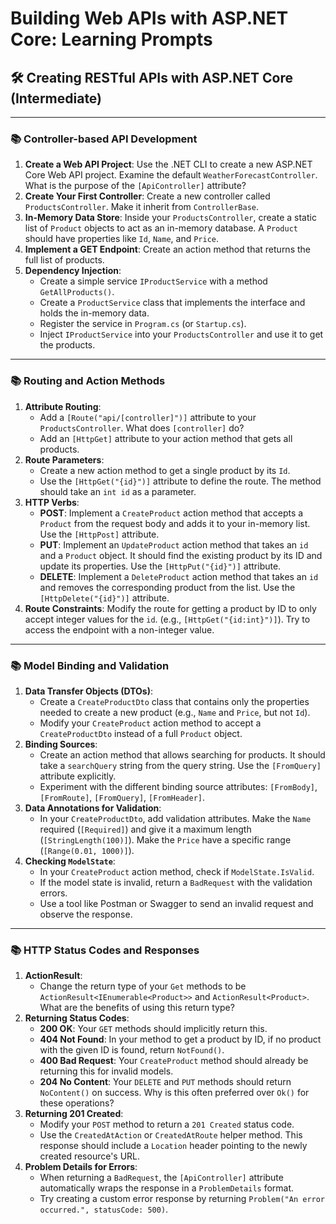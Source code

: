 # Building Web APIs with ASP.NET Core: Learning Prompts

## 🛠️ Creating RESTful APIs with ASP.NET Core (Intermediate)

---

### 📚 Controller-based API Development

1.  **Create a Web API Project**: Use the .NET CLI to create a new ASP.NET Core Web API project. Examine the default `WeatherForecastController`. What is the purpose of the `[ApiController]` attribute?
2.  **Create Your First Controller**: Create a new controller called `ProductsController`. Make it inherit from `ControllerBase`.
3.  **In-Memory Data Store**: Inside your `ProductsController`, create a static list of `Product` objects to act as an in-memory database. A `Product` should have properties like `Id`, `Name`, and `Price`.
4.  **Implement a GET Endpoint**: Create an action method that returns the full list of products.
5.  **Dependency Injection**:
    *   Create a simple service `IProductService` with a method `GetAllProducts()`.
    *   Create a `ProductService` class that implements the interface and holds the in-memory data.
    *   Register the service in `Program.cs` (or `Startup.cs`).
    *   Inject `IProductService` into your `ProductsController` and use it to get the products.

---

### 📚 Routing and Action Methods

1.  **Attribute Routing**:
    *   Add a `[Route("api/[controller]")]` attribute to your `ProductsController`. What does `[controller]` do?
    *   Add an `[HttpGet]` attribute to your action method that gets all products.
2.  **Route Parameters**:
    *   Create a new action method to get a single product by its `Id`.
    *   Use the `[HttpGet("{id}")]` attribute to define the route. The method should take an `int id` as a parameter.
3.  **HTTP Verbs**:
    *   **POST**: Implement a `CreateProduct` action method that accepts a `Product` from the request body and adds it to your in-memory list. Use the `[HttpPost]` attribute.
    *   **PUT**: Implement an `UpdateProduct` action method that takes an `id` and a `Product` object. It should find the existing product by its ID and update its properties. Use the `[HttpPut("{id}")]` attribute.
    *   **DELETE**: Implement a `DeleteProduct` action method that takes an `id` and removes the corresponding product from the list. Use the `[HttpDelete("{id}")]` attribute.
4.  **Route Constraints**: Modify the route for getting a product by ID to only accept integer values for the `id`. (e.g., `[HttpGet("{id:int}")]`). Try to access the endpoint with a non-integer value.

---

### 📚 Model Binding and Validation

1.  **Data Transfer Objects (DTOs)**:
    *   Create a `CreateProductDto` class that contains only the properties needed to create a new product (e.g., `Name` and `Price`, but not `Id`).
    *   Modify your `CreateProduct` action method to accept a `CreateProductDto` instead of a full `Product` object.
2.  **Binding Sources**:
    *   Create an action method that allows searching for products. It should take a `searchQuery` string from the query string. Use the `[FromQuery]` attribute explicitly.
    *   Experiment with the different binding source attributes: `[FromBody]`, `[FromRoute]`, `[FromQuery]`, `[FromHeader]`.
3.  **Data Annotations for Validation**:
    *   In your `CreateProductDto`, add validation attributes. Make the `Name` required (`[Required]`) and give it a maximum length (`[StringLength(100)]`). Make the `Price` have a specific range (`[Range(0.01, 1000)]`).
4.  **Checking `ModelState`**:
    *   In your `CreateProduct` action method, check if `ModelState.IsValid`.
    *   If the model state is invalid, return a `BadRequest` with the validation errors.
    *   Use a tool like Postman or Swagger to send an invalid request and observe the response.

---

### 📚 HTTP Status Codes and Responses

1.  **ActionResult<T>**:
    *   Change the return type of your `Get` methods to be `ActionResult<IEnumerable<Product>>` and `ActionResult<Product>`. What are the benefits of using this return type?
2.  **Returning Status Codes**:
    *   **200 OK**: Your `GET` methods should implicitly return this.
    *   **404 Not Found**: In your method to get a product by ID, if no product with the given ID is found, return `NotFound()`.
    *   **400 Bad Request**: Your `CreateProduct` method should already be returning this for invalid models.
    *   **204 No Content**: Your `DELETE` and `PUT` methods should return `NoContent()` on success. Why is this often preferred over `Ok()` for these operations?
3.  **Returning 201 Created**:
    *   Modify your `POST` method to return a `201 Created` status code.
    *   Use the `CreatedAtAction` or `CreatedAtRoute` helper method. This response should include a `Location` header pointing to the newly created resource's URL.
4.  **Problem Details for Errors**:
    *   When returning a `BadRequest`, the `[ApiController]` attribute automatically wraps the response in a `ProblemDetails` format.
    *   Try creating a custom error response by returning `Problem("An error occurred.", statusCode: 500)`.